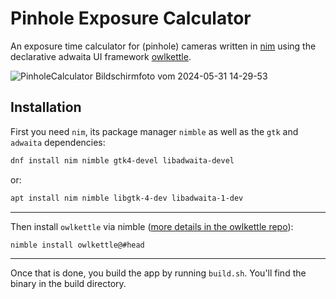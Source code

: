 # Pinhole Exposure Calculator

An exposure time calculator for (pinhole) cameras written in [nim](https://nim-lang.org/) using the declarative adwaita UI framework [owlkettle](https://can-lehmann.github.io/owlkettle/README.html).

![PinholeCalculator  Bildschirmfoto vom 2024-05-31 14-29-53](https://github.com/nylki/PinholeCalculator/assets/1710598/f5c38225-875c-47d3-9a56-cbaeeabce49e)


## Installation

First you need `nim`, its package manager `nimble` as well as the `gtk` and `adwaita` dependencies:

```.sh
dnf install nim nimble gtk4-devel libadwaita-devel
```

or:

```.sh
apt install nim nimble libgtk-4-dev libadwaita-1-dev
```

-------------------------

Then install `owlkettle` via nimble ([more details in the owlkettle repo](https://can-lehmann.github.io/owlkettle/docs/installation.html)):

```.sh
nimble install owlkettle@#head
```

-------------------------

Once that is done, you build the app by running `build.sh`. You'll find the binary in the build directory.

